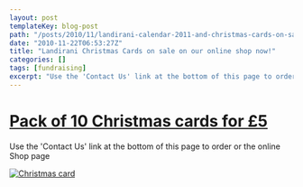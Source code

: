```yaml
---
layout: post
templateKey: blog-post
path: "/posts/2010/11/landirani-calendar-2011-and-christmas-cards-on-sale-on-our-online-shop-now/"
date: "2010-11-22T06:53:27Z"
title: "Landirani Christmas Cards on sale on our online shop now!"
categories: []
tags: [fundraising]
excerpt: "Use the 'Contact Us' link at the bottom of this page to order or the online Shop page"
---
```


# [**Pack of 10 Christmas cards for £5**](/shop/)

Use the 'Contact Us' link at the bottom of this page to order or the online Shop page

[![](https://www.africanvision.org.uk/africa-vision-news/wp-content/uploads/2010/11/christmas-card.jpg "Christmas card")](https://www.landirani.org/news/2010/11/22/landirani-calendar-2011-and-christmas-cards-on-sale-on-our-online-shop-now/christmas-card-2/)